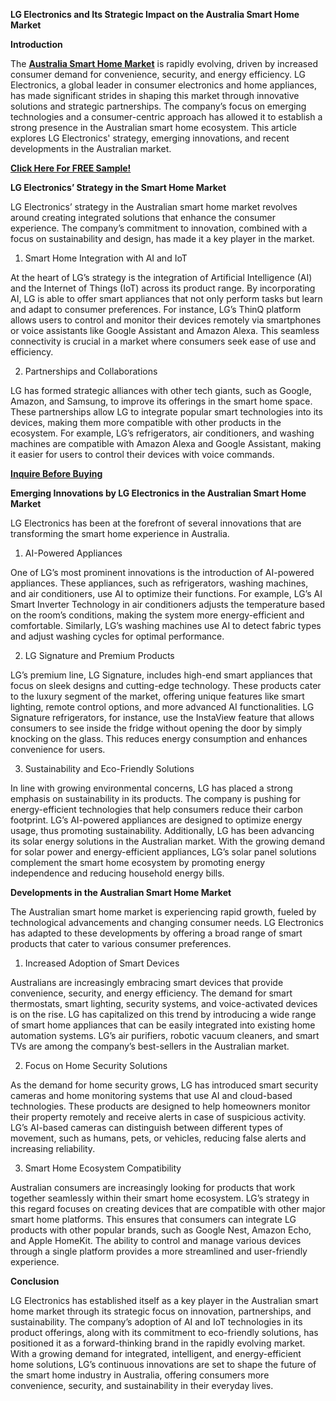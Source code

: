 **LG Electronics and Its Strategic Impact on the Australia Smart Home Market**

**Introduction**

The **[Australia Smart Home Market](https://www.nextmsc.com/report/australia-smart-home-market)** is rapidly evolving, driven by increased consumer demand for convenience, security, and energy efficiency. LG Electronics, a global leader in consumer electronics and home appliances, has made significant strides in shaping this market through innovative solutions and strategic partnerships. The company’s focus on emerging technologies and a consumer-centric approach has allowed it to establish a strong presence in the Australian smart home ecosystem. This article explores LG Electronics' strategy, emerging innovations, and recent developments in the Australian market.

**[Click Here For FREE Sample!](https://www.nextmsc.com/australia-smart-home-market/request-sample)**

**LG Electronics’ Strategy in the Smart Home Market**

LG Electronics’ strategy in the Australian smart home market revolves around creating integrated solutions that enhance the consumer experience. The company’s commitment to innovation, combined with a focus on sustainability and design, has made it a key player in the market.
    
  1. Smart Home Integration with AI and IoT

At the heart of LG’s strategy is the integration of Artificial Intelligence (AI) and the Internet of Things (IoT) across its product range. By incorporating AI, LG is able to offer smart appliances that not only perform tasks but learn and adapt to consumer preferences. For instance, LG’s ThinQ platform allows users to control and monitor their devices remotely via smartphones or voice assistants like Google Assistant and Amazon Alexa. This seamless connectivity is crucial in a market where consumers seek ease of use and efficiency.
  
  2. Partnerships and Collaborations

LG has formed strategic alliances with other tech giants, such as Google, Amazon, and Samsung, to improve its offerings in the smart home space. These partnerships allow LG to integrate popular smart technologies into its devices, making them more compatible with other products in the ecosystem. For example, LG’s refrigerators, air conditioners, and washing machines are compatible with Amazon Alexa and Google Assistant, making it easier for users to control their devices with voice commands.

**[Inquire Before Buying](https://www.nextmsc.com/australia-smart-home-market/inquire-before-buying)**

**Emerging Innovations by LG Electronics in the Australian Smart Home Market**

LG Electronics has been at the forefront of several innovations that are transforming the smart home experience in Australia.
    
  1. AI-Powered Appliances

One of LG’s most prominent innovations is the introduction of AI-powered appliances. These appliances, such as refrigerators, washing machines, and air conditioners, use AI to optimize their functions. For example, LG’s AI Smart Inverter Technology in air conditioners adjusts the temperature based on the room’s conditions, making the system more energy-efficient and comfortable. Similarly, LG’s washing machines use AI to detect fabric types and adjust washing cycles for optimal performance.
  
  2. LG Signature and Premium Products

LG’s premium line, LG Signature, includes high-end smart appliances that focus on sleek designs and cutting-edge technology. These products cater to the luxury segment of the market, offering unique features like smart lighting, remote control options, and more advanced AI functionalities. LG Signature refrigerators, for instance, use the InstaView feature that allows consumers to see inside the fridge without opening the door by simply knocking on the glass. This reduces energy consumption and enhances convenience for users.
  
  3. Sustainability and Eco-Friendly Solutions

In line with growing environmental concerns, LG has placed a strong emphasis on sustainability in its products. The company is pushing for energy-efficient technologies that help consumers reduce their carbon footprint. LG’s AI-powered appliances are designed to optimize energy usage, thus promoting sustainability. Additionally, LG has been advancing its solar energy solutions in the Australian market. With the growing demand for solar power and energy-efficient appliances, LG’s solar panel solutions complement the smart home ecosystem by promoting energy independence and reducing household energy bills.

**Developments in the Australian Smart Home Market**

The Australian smart home market is experiencing rapid growth, fueled by technological advancements and changing consumer needs. LG Electronics has adapted to these developments by offering a broad range of smart products that cater to various consumer preferences.
    
  1. Increased Adoption of Smart Devices

Australians are increasingly embracing smart devices that provide convenience, security, and energy efficiency. The demand for smart thermostats, smart lighting, security systems, and voice-activated devices is on the rise. LG has capitalized on this trend by introducing a wide range of smart home appliances that can be easily integrated into existing home automation systems. LG’s air purifiers, robotic vacuum cleaners, and smart TVs are among the company’s best-sellers in the Australian market.
  
  2. Focus on Home Security Solutions

As the demand for home security grows, LG has introduced smart security cameras and home monitoring systems that use AI and cloud-based technologies. These products are designed to help homeowners monitor their property remotely and receive alerts in case of suspicious activity. LG’s AI-based cameras can distinguish between different types of movement, such as humans, pets, or vehicles, reducing false alerts and increasing reliability.
  
  3. Smart Home Ecosystem Compatibility

Australian consumers are increasingly looking for products that work together seamlessly within their smart home ecosystem. LG’s strategy in this regard focuses on creating devices that are compatible with other major smart home platforms. This ensures that consumers can integrate LG products with other popular brands, such as Google Nest, Amazon Echo, and Apple HomeKit. The ability to control and manage various devices through a single platform provides a more streamlined and user-friendly experience.

**Conclusion**

LG Electronics has established itself as a key player in the Australian smart home market through its strategic focus on innovation, partnerships, and sustainability. The company’s adoption of AI and IoT technologies in its product offerings, along with its commitment to eco-friendly solutions, has positioned it as a forward-thinking brand in the rapidly evolving market. With a growing demand for integrated, intelligent, and energy-efficient home solutions, LG’s continuous innovations are set to shape the future of the smart home industry in Australia, offering consumers more convenience, security, and sustainability in their everyday lives.

